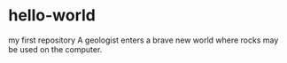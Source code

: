 hello-world
===========

my first repository
A geologist enters a brave new world where rocks may be used on the computer.
